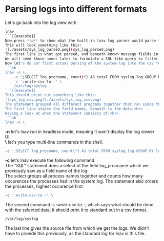 # Parsing logs into different formats
Let's go back into the log view with:
```sh
lnav
```{{execute}}
Now press **p** to show what the built-in lnav log parser would parse the current log line to.<br>
This will look something like this:
![./assets/sys_log_parsed.png](sys_log_parsed.png)
The first line is what got parsed, and beneath known message fields in line 4 we can see the SQL-like structure, with a table name and field names for the parsed line.<br>
We will need those names later to formulate a SQL-like query to filter our logs and parse what we get into a format of our choosing.<br>
Now let's do our first actual parsing of the system log into the csv format, used in excel for example.
```sh
lnav -n \
    -c ';SELECT log_procname, count(*) AS total FROM syslog_log GROUP BY log_procname ORDER BY total DESC LIMIT 10' \
    -c ':write-csv-to -' \
    /var/log/syslog
```{{execute}}
This should print out something like this:
![sys_log_csv.png](./assets/sys_log_csv.png)
The statement grouped all different programs together that ran since the vm started, and counted how many times they appeared in the system logs.<br>
The first line states the field names, beneath is the data.<br>
Having a look at what the statement consists of.<br>
```sh
lnav -n \
```
**-n** let's lnav run in headless mode, meaning it won't display the log viewer UI.<br>
**\\** let's you type multi-line commands in the shell.<br>
```sh
-c ';SELECT log_procname, count(*) AS total FROM syslog_log GROUP BY log_procname ORDER BY total DESC LIMIT 10' \
```
**-c** let's lnav execute the following command.<br>
The "SQL" statement does a select of the field log_procname which we previously saw as a field name of the log.<br>
The select groups all process names together and counts how many occurences the processes had in the system log. The statement also orders the processes, highest occurence first.<br>
```sh
-c ':write-csv-to -' \
```
The second command is *:write-csv-to -*, which says what should be done with the selected data, it should print it to standard out in a csv format.<br>
```sh
/var/log/syslog
```
The last line gives the source file from which we get the logs. We didn't have to provide this previously, as the standard log for lnav is this file.